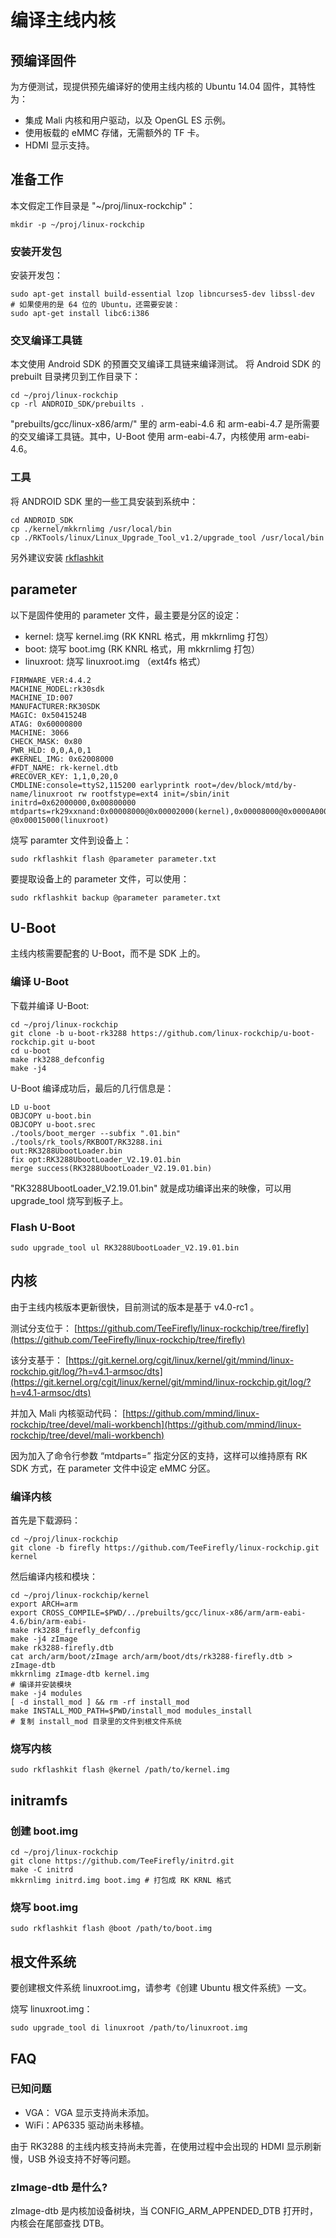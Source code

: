 
# 编译主线内核
## 预编译固件
为方便测试，现提供预先编译好的使用主线内核的 Ubuntu 14.04 固件，其特性为：

*  集成 Mali 内核和用户驱动，以及 OpenGL ES 示例。
*  使用板载的 eMMC 存储，无需额外的 TF 卡。
*  HDMI 显示支持。
  
## 准备工作

本文假定工作目录是 "~/proj/linux-rockchip"：
```
mkdir -p ~/proj/linux-rockchip
```
### 安装开发包

安装开发包：
```
sudo apt-get install build-essential lzop libncurses5-dev libssl-dev
# 如果使用的是 64 位的 Ubuntu，还需要安装：
sudo apt-get install libc6:i386
```
### 交叉编译工具链

本文使用 Android SDK 的预置交叉编译工具链来编译测试。
将 Android SDK 的 prebuilt 目录拷贝到工作目录下：
```
cd ~/proj/linux-rockchip
cp -rl ANDROID_SDK/prebuilts .
```
"prebuilts/gcc/linux-x86/arm/" 里的 arm-eabi-4.6 和 arm-eabi-4.7 是所需要的交叉编译工具链。其中，U-Boot 使用 arm-eabi-4.7，内核使用 arm-eabi-4.6。
### 工具
将 ANDROID SDK 里的一些工具安装到系统中：
```
cd ANDROID_SDK
cp ./kernel/mkkrnlimg /usr/local/bin
cp ./RKTools/linux/Linux_Upgrade_Tool_v1.2/upgrade_tool /usr/local/bin
```
另外建议安装 [rkflashkit](https://github.com/linuxerwang/rkflashkit)

## parameter

以下是固件使用的 parameter 文件，最主要是分区的设定：
 
 *  kernel: 烧写 kernel.img (RK KNRL 格式，用 mkkrnlimg 打包）
 *  boot: 烧写 boot.img (RK KNRL 格式，用 mkkrnlimg 打包）
 *   linuxroot: 烧写 linuxroot.img （ext4fs 格式）
```
FIRMWARE_VER:4.4.2
MACHINE_MODEL:rk30sdk
MACHINE_ID:007
MANUFACTURER:RK30SDK
MAGIC: 0x5041524B
ATAG: 0x60000800
MACHINE: 3066
CHECK_MASK: 0x80
PWR_HLD: 0,0,A,0,1
#KERNEL_IMG: 0x62008000
#FDT_NAME: rk-kernel.dtb
#RECOVER_KEY: 1,1,0,20,0
CMDLINE:console=ttyS2,115200 earlyprintk root=/dev/block/mtd/by-name/linuxroot rw rootfstype=ext4 init=/sbin/init initrd=0x62000000,0x00800000 mtdparts=rk29xxnand:0x00008000@0x00002000(kernel),0x00008000@0x0000A000(boot),0x00002000@0x00012000(misc),0x00001000@0x00014000(backup),-@0x00015000(linuxroot)
```
烧写 paramter 文件到设备上：
```
sudo rkflashkit flash @parameter parameter.txt
```
要提取设备上的 parameter 文件，可以使用：
```
sudo rkflashkit backup @parameter parameter.txt
```

## U-Boot

主线内核需要配套的 U-Boot，而不是 SDK 上的。
### 编译 U-Boot
下载并编译 U-Boot:

```
cd ~/proj/linux-rockchip
git clone -b u-boot-rk3288 https://github.com/linux-rockchip/u-boot-rockchip.git u-boot
cd u-boot
make rk3288_defconfig
make -j4
```
U-Boot 编译成功后，最后的几行信息是：
```
LD u-boot
OBJCOPY u-boot.bin
OBJCOPY u-boot.srec
./tools/boot_merger --subfix ".01.bin" ./tools/rk_tools/RKBOOT/RK3288.ini
out:RK3288UbootLoader.bin
fix opt:RK3288UbootLoader_V2.19.01.bin
merge success(RK3288UbootLoader_V2.19.01.bin)
```
"RK3288UbootLoader_V2.19.01.bin" 就是成功编译出来的映像，可以用 upgrade_tool 烧写到板子上。
### Flash U-Boot
```
sudo upgrade_tool ul RK3288UbootLoader_V2.19.01.bin
```
## 内核
由于主线内核版本更新很快，目前测试的版本是基于 v4.0-rc1 。

测试分支位于：
[https://github.com/TeeFirefly/linux-rockchip/tree/firefly](https://github.com/TeeFirefly/linux-rockchip/tree/firefly)

该分支基于：
[https://git.kernel.org/cgit/linux/kernel/git/mmind/linux-rockchip.git/log/?h=v4.1-armsoc/dts](https://git.kernel.org/cgit/linux/kernel/git/mmind/linux-rockchip.git/log/?h=v4.1-armsoc/dts)

并加入 Mali 内核驱动代码：
[https://github.com/mmind/linux-rockchip/tree/devel/mali-workbench](https://github.com/mmind/linux-rockchip/tree/devel/mali-workbench)

因为加入了命令行参数 “mtdparts=” 指定分区的支持，这样可以维持原有 RK SDK 方式，在 parameter 文件中设定 eMMC 分区。
### 编译内核

首先是下载源码：
```
cd ~/proj/linux-rockchip
git clone -b firefly https://github.com/TeeFirefly/linux-rockchip.git kernel
```
然后编译内核和模块：
```
cd ~/proj/linux-rockchip/kernel
export ARCH=arm
export CROSS_COMPILE=$PWD/../prebuilts/gcc/linux-x86/arm/arm-eabi-4.6/bin/arm-eabi-
make rk3288_firefly_defconfig
make -j4 zImage
make rk3288-firefly.dtb
cat arch/arm/boot/zImage arch/arm/boot/dts/rk3288-firefly.dtb > zImage-dtb
mkkrnlimg zImage-dtb kernel.img    
# 编译并安装模块
make -j4 modules
[ -d install_mod ] && rm -rf install_mod
make INSTALL_MOD_PATH=$PWD/install_mod modules_install
# 复制 install_mod 目录里的文件到根文件系统
```
### 烧写内核
```
sudo rkflashkit flash @kernel /path/to/kernel.img
```
## initramfs
### 创建 boot.img
```
cd ~/proj/linux-rockchip
git clone https://github.com/TeeFirefly/initrd.git
make -C initrd
mkkrnlimg initrd.img boot.img # 打包成 RK KRNL 格式
```
### 烧写 boot.img
```
sudo rkflashkit flash @boot /path/to/boot.img
```
## 根文件系统

要创建根文件系统 linuxroot.img，请参考《创建 Ubuntu 根文件系统》一文。

烧写 linuxroot.img：
```
sudo upgrade_tool di linuxroot /path/to/linuxroot.img
```
## FAQ
### 已知问题

 *   VGA： VGA 显示支持尚未添加。
 *   WiFi：AP6335 驱动尚未移植。

由于 RK3288 的主线内核支持尚未完善，在使用过程中会出现的 HDMI 显示刷新慢，USB 外设支持不好等问题。
### zImage-dtb 是什么?

zImage-dtb 是内核加设备树块，当 CONFIG_ARM_APPENDED_DTB 打开时，内核会在尾部查找 DTB。